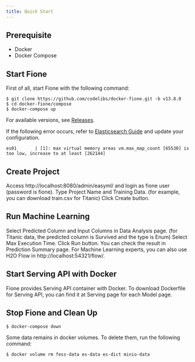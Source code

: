 ```yaml
---
title: Quick Start
---
```


## Prerequisite

* Docker
* Docker Compose

## Start Fione

First of all, start Fione with the following command:

```shell
$ git clone https://github.com/codelibs/docker-fione.git -b v13.8.0
$ cd docker-fione/compose
$ docker-compose up
```

For available versions, see [Releases](https://github.com/codelibs/docker-fione/releases).

If the following error occurs, refer to [Elasticsearch Guide](https://www.elastic.co/guide/en/elasticsearch/reference/current/docker.html#_set_vm_max_map_count_to_at_least_262144) and update your configuration.

```
es01       | [1]: max virtual memory areas vm.max_map_count [65530] is too low, increase to at least [262144]
```


## Create Project

Access http://localhost:8080/admin/easyml/ and login as fione user (password is fione). Type Project Name and Training Data. (for example, you can download train.csv for Titanic) Click Create button.

## Run Machine Learning

Select Predicted Column and Input Columns in Data Analysis page. (for Titanic data, the predicted column is Survived and the type is Enum) Select Max Execution Time. Click Run button. You can check the result in Prediction Summary page. For Machine Learning experts, you can also use H2O Flow in http://localhost:54321/flow/.

## Start Serving API with Docker

Fione provides Serving API container with Docker. To download Dockerfile for Serving API, you can find it at Serving page for each Model page.

## Stop Fione and Clean Up

```shell
$ docker-compose down
```

Some data remains in docker volumes. To delete them, run the following command:

```shell
$ docker volume rm fess-data es-data es-dict minio-data
```
